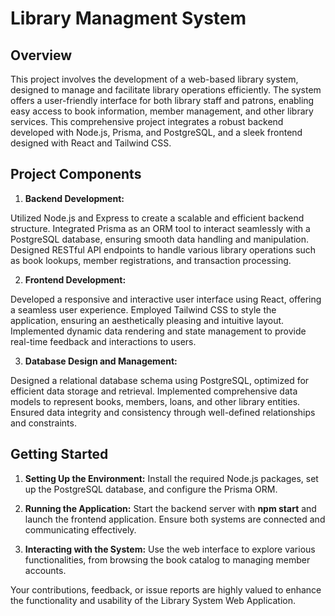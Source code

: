 # Library Managment System

## Overview

This project involves the development of a web-based library system, designed to manage and facilitate library operations efficiently. The system offers a user-friendly interface for both library staff and patrons, enabling easy access to book information, member management, and other library services. This comprehensive project integrates a robust backend developed with Node.js, Prisma, and PostgreSQL, and a sleek frontend designed with React and Tailwind CSS.

## Project Components

1. **Backend Development:**

Utilized Node.js and Express to create a scalable and efficient backend structure.
Integrated Prisma as an ORM tool to interact seamlessly with a PostgreSQL database, ensuring smooth data handling and manipulation.
Designed RESTful API endpoints to handle various library operations such as book lookups, member registrations, and transaction processing.

2. **Frontend Development:**

Developed a responsive and interactive user interface using React, offering a seamless user experience.
Employed Tailwind CSS to style the application, ensuring an aesthetically pleasing and intuitive layout.
Implemented dynamic data rendering and state management to provide real-time feedback and interactions to users.

3. **Database Design and Management:**

Designed a relational database schema using PostgreSQL, optimized for efficient data storage and retrieval.
Implemented comprehensive data models to represent books, members, loans, and other library entities.
Ensured data integrity and consistency through well-defined relationships and constraints.

## Getting Started

1. **Setting Up the Environment:**
   Install the required Node.js packages, set up the PostgreSQL database, and configure the Prisma ORM.

2. **Running the Application:**
   Start the backend server with **npm start** and launch the frontend application. Ensure both systems are connected and communicating effectively.

3. **Interacting with the System:**
   Use the web interface to explore various functionalities, from browsing the book catalog to managing member accounts.

Your contributions, feedback, or issue reports are highly valued to enhance the functionality and usability of the Library System Web Application.
